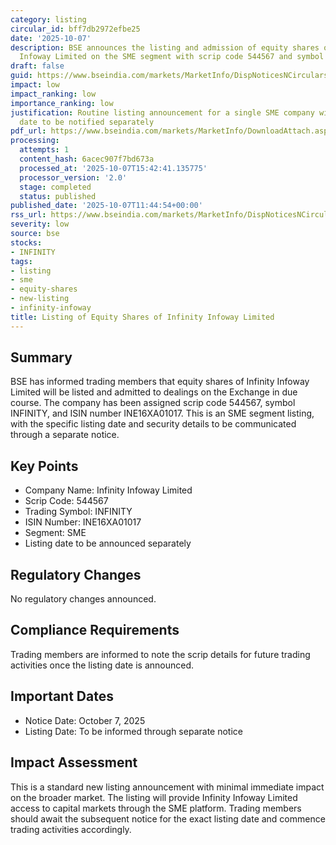 ```yaml
---
category: listing
circular_id: bff7db2972efbe25
date: '2025-10-07'
description: BSE announces the listing and admission of equity shares of Infinity
  Infoway Limited on the SME segment with scrip code 544567 and symbol INFINITY.
draft: false
guid: https://www.bseindia.com/markets/MarketInfo/DispNoticesNCirculars.aspx?Noticeid={F4102911-7732-40A1-B842-994F94492182}&noticeno=20251007-28&dt=10/07/2025&icount=28&totcount=76&flag=0
impact: low
impact_ranking: low
importance_ranking: low
justification: Routine listing announcement for a single SME company with listing
  date to be notified separately
pdf_url: https://www.bseindia.com/markets/MarketInfo/DownloadAttach.aspx?id=20251007-28&attachedId=
processing:
  attempts: 1
  content_hash: 6acec907f7bd673a
  processed_at: '2025-10-07T15:42:41.135775'
  processor_version: '2.0'
  stage: completed
  status: published
published_date: '2025-10-07T11:44:54+00:00'
rss_url: https://www.bseindia.com/markets/MarketInfo/DispNoticesNCirculars.aspx?Noticeid={F4102911-7732-40A1-B842-994F94492182}&noticeno=20251007-28&dt=10/07/2025&icount=28&totcount=76&flag=0
severity: low
source: bse
stocks:
- INFINITY
tags:
- listing
- sme
- equity-shares
- new-listing
- infinity-infoway
title: Listing of Equity Shares of Infinity Infoway Limited
---
```


## Summary

BSE has informed trading members that equity shares of Infinity Infoway Limited will be listed and admitted to dealings on the Exchange in due course. The company has been assigned scrip code 544567, symbol INFINITY, and ISIN number INE16XA01017. This is an SME segment listing, with the specific listing date and security details to be communicated through a separate notice.

## Key Points

- Company Name: Infinity Infoway Limited
- Scrip Code: 544567
- Trading Symbol: INFINITY
- ISIN Number: INE16XA01017
- Segment: SME
- Listing date to be announced separately

## Regulatory Changes

No regulatory changes announced.

## Compliance Requirements

Trading members are informed to note the scrip details for future trading activities once the listing date is announced.

## Important Dates

- Notice Date: October 7, 2025
- Listing Date: To be informed through separate notice

## Impact Assessment

This is a standard new listing announcement with minimal immediate impact on the broader market. The listing will provide Infinity Infoway Limited access to capital markets through the SME platform. Trading members should await the subsequent notice for the exact listing date and commence trading activities accordingly.